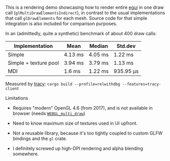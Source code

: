 This is a rendering demo showcasing how to render entire [egui](https://github.com/emilk/egui) in
one draw call (`glMultiDrawElementsIndirect`), in contrast to the usual implementations that call
`glDrawElements` for each mesh. Source code for that simple integration is also included for
comparison purposes.

In an (admittedly, quite a synthetic) benchmark of about 400 draw calls:

| Implementation        | Mean    | Median  | Std.dev   |
| --------------------- | ------- | ------- | --------- |
| Simple                | 4.13 ms | 4.05 ms | 1.22 ms   |
| Simple + texture pool | 3.94 ms | 3.79 ms | 1.13 ms   |
| MDI                   | 1.6 ms  | 1.22 ms | 935.95 μs |

Measured by [tracy](https://github.com/wolfpld/tracy):
  `cargo build --profile=relwithdbg --features=tracy-client`

Limitations

  * Requires "modern" OpenGL 4.6 (from 2017), and is not available in browser
    (needs [`WEBGL_multi_draw`](https://developer.mozilla.org/en-US/docs/Web/API/WEBGL_multi_draw))

  * Need to know maximum size of textures used in UI upfront.

  * Not a reusable library, because it's too tightly coupled to custom GLFW bindings and the `gl`
    crate.

  * I definitely screwed up high-DPI rendering and alpha blending somewhere.
